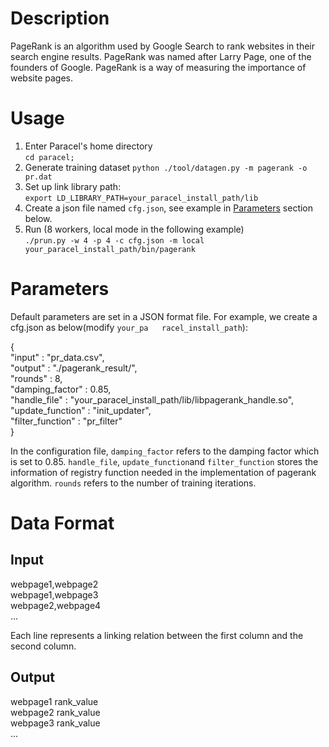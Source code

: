 # Description
PageRank is an algorithm used by Google Search to rank websites in their search engine results. PageRank was named after Larry Page, one of the founders of Google. PageRank is a way of measuring the importance of website pages. 

# Usage
1. Enter Paracel's home directory  
```cd paracel;``` 
2. Generate training dataset 
```python ./tool/datagen.py -m pagerank -o pr.dat```
3. Set up link library path:  
```export LD_LIBRARY_PATH=your_paracel_install_path/lib```    
4. Create a json file named `cfg.json`, see example in [Parameters](#parameters) section below.  
5. Run (8 workers, local mode in the following example)  
```./prun.py -w 4 -p 4 -c cfg.json -m local your_paracel_install_path/bin/pagerank```

# Parameters
Default parameters are set in a JSON format file. For example, we create a cfg.json as below(modify `your_pa   racel_install_path`):  

{    
    "input" : "pr_data.csv",    
    "output" : "./pagerank_result/",    
    "rounds" : 8,    
    "damping_factor" : 0.85,    
    "handle_file" : "your_paracel_install_path/lib/libpagerank_handle.so",    
    "update_function" : "init_updater",    
    "filter_function" : "pr_filter"    
}    

In the configuration file, `damping_factor` refers to the damping factor which is set to 0.85. `handle_file`, `update_function`and `filter_function` stores the information of registry function needed in the implementation of pagerank algorithm. `rounds` refers to the number of training iterations.

# Data Format
## Input
webpage1,webpage2    
webpage1,webpage3    
webpage2,webpage4    
...    

Each line represents a linking relation between the first column and the second column.

## Output
webpage1 rank_value    
webpage2 rank_value    
webpage3 rank_value    
...    
